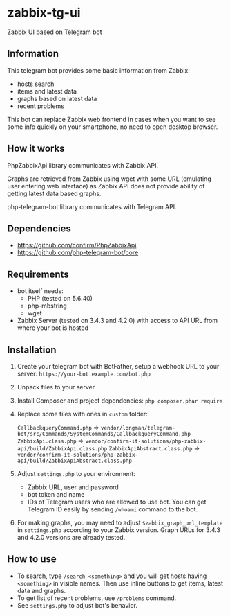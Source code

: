 # zabbix-tg-ui
Zabbix UI based on Telegram bot

## Information
This telegram bot provides some basic information from Zabbix:
 - hosts search
 - items and latest data
 - graphs based on latest data
 - recent problems

This bot can replace Zabbix web frontend in cases when you want to see some info quickly on your smartphone, no need to open desktop browser.

## How it works
PhpZabbixApi library communicates with Zabbix API.

Graphs are retrieved from Zabbix using wget with some URL (emulating user entering web interface) as Zabbix API does not provide ability of getting latest data based graphs.

php-telegram-bot library communicates with Telegram API.

## Dependencies
- https://github.com/confirm/PhpZabbixApi
- https://github.com/php-telegram-bot/core

## Requirements
- bot itself needs:
  - PHP (tested on 5.6.40)
  - php-mbstring
  - wget
- Zabbix Server (tested on 3.4.3 and 4.2.0) with access to API URL from where your bot is hosted

## Installation
1. Create your telegram bot with BotFather, setup a webhook URL to your server: `https://your-bot.example.com/bot.php`
1. Unpack files to your server
1. Install Composer and project dependencies: `php composer.phar require`
1. Replace some files with ones in `custom` folder:

   `CallbackqueryCommand.php` => `vendor/longman/telegram-bot/src/Commands/SystemCommands/CallbackqueryCommand.php`
   `ZabbixApi.class.php` => `vendor/confirm-it-solutions/php-zabbix-api/build/ZabbixApi.class.php`
   `ZabbixApiAbstract.class.php` => `vendor/confirm-it-solutions/php-zabbix-api/build/ZabbixApiAbstract.class.php`
   
1. Adjust `settings.php` to your environment:
   - Zabbix URL, user and password
   - bot token and name
   - IDs of Telegram users who are allowed to use bot. You can get Telegram ID easily by sending `/whoami` command to the bot.
   
1. For making graphs, you may need to adjust `$zabbix_graph_url_template` in `settings.php` according to your Zabbix version. Graph URLs for 3.4.3 and 4.2.0 versions are already tested.

## How to use
- To search, type `/search <something>` and you will get hosts having `<something>` in visible names. Then use inline buttons to get items, latest data and graphs.
- To get list of recent problems, use `/problems` command.
- See `settings.php` to adjust bot's behavior.

